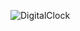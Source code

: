 ![DigitalClock](https://github.com/AniskaSiarhei/DigitalClock/assets/16978740/b032c7a4-6b74-4f8d-9692-3084ddce1891)
